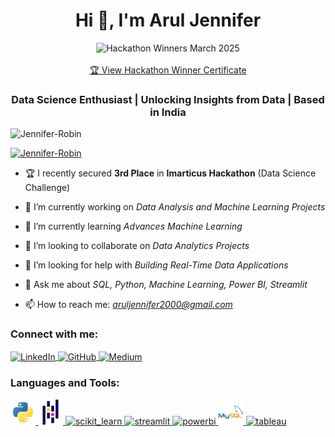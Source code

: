 
<h1 align="center">Hi 👋, I'm Arul Jennifer</h1>

<div align="center">
<!-- Hackathon Winner Group Photo -->
<img src="https://raw.githubusercontent.com/Jennifer-Robin/README.md/main/Screenshot%202025-04-28%20at%209.31.12%20PM.png" alt="Hackathon Winners March 2025" width="500"/>
</div>

<br/>

<div align="center">
<!-- Hackathon Winner Certificate (Clickable Link) -->
<a href="https://media.licdn.com/dms/document/media/v2/D4D1FAQG2wCJ4HrNo8A/feedshare-document-pdf-analyzed/B4DZZwonR3GcAY-/0/1745646429806?e=1746662400&v=beta&t=iv4ge-uBw1GGys6d-HNY00xmluL5Elfz5CmAApfMNjo">
🏆 View Hackathon Winner Certificate
</a>
</div>

<h3 align="center">Data Science Enthusiast | Unlocking Insights from Data | Based in India</h3>

<p align="left"> 
<img src="https://komarev.com/ghpvc/?username=Jennifer-Robin&label=Profile%20views&color=0e75b6&style=flat" alt="Jennifer-Robin" /> 
</p>

<p align="left"> 
<a href="https://github-profile-trophy.vercel.app/?username=Jennifer-Robin">
<img src="https://github-profile-trophy.vercel.app/?username=Jennifer-Robin" alt="Jennifer-Robin" />
</a> 
</p>

- 🏆 I recently secured **3rd Place** in **Imarticus Hackathon** (Data Science Challenge)

- 🔭 I’m currently working on *Data Analysis and Machine Learning Projects*

- 🌱 I’m currently learning *Advances Machine Learning*

- 👯 I’m looking to collaborate on *Data Analytics Projects*

- 🤝 I’m looking for help with *Building Real-Time Data Applications*

- 💬 Ask me about *SQL, Python, Machine Learning, Power BI, Streamlit*

- 📫 How to reach me: *aruljennifer2000@gmail.com*

<h3 align="left">Connect with me:</h3>
<p align="left">
<a href="https://www.linkedin.com/in/jenniferjohn04/" target="blank">
<img align="center" src="https://cdn-icons-png.flaticon.com/512/174/174857.png" alt="LinkedIn" height="30" width="30" />
</a>
<a href="https://github.com/Jennifer-Robin" target="blank">
<img align="center" src="https://cdn-icons-png.flaticon.com/512/25/25231.png" alt="GitHub" height="30" width="30" />
</a>
<a href="https://medium.com/@aruljennifer2000" target="blank">
<img align="center" src="https://cdn-icons-png.flaticon.com/512/5968/5968885.png" alt="Medium" height="30" width="30" />
</a>
</p>

<h3 align="left">Languages and Tools:</h3>
<p align="left">
<a href="https://www.python.org" target="_blank" rel="noreferrer">
<img src="https://raw.githubusercontent.com/devicons/devicon/master/icons/python/python-original.svg" alt="python" width="40" height="40"/>
</a>
<a href="https://pandas.pydata.org/" target="_blank" rel="noreferrer">
<img src="https://raw.githubusercontent.com/devicons/devicon/2ae2a900d2f041da66e950e4d48052658d850630/icons/pandas/pandas-original.svg" alt="pandas" width="40" height="40"/>
</a>
<a href="https://scikit-learn.org/" target="_blank" rel="noreferrer">
<img src="https://upload.wikimedia.org/wikipedia/commons/0/05/Scikit_learn_logo_small.svg" alt="scikit_learn" width="40" height="40"/>
</a>
<a href="https://streamlit.io/" target="_blank" rel="noreferrer">
<img src="https://streamlit.io/images/brand/streamlit-logo-primary-colormark-darktext.png" alt="streamlit" width="90" height="40"/>
</a>
<a href="https://powerbi.microsoft.com/" target="_blank" rel="noreferrer">
<img src="https://cdn.worldvectorlogo.com/logos/power-bi.svg" alt="powerbi" width="40" height="40"/>
</a>
<a href="https://www.mysql.com/" target="_blank" rel="noreferrer">
<img src="https://raw.githubusercontent.com/devicons/devicon/master/icons/mysql/mysql-original-wordmark.svg" alt="mysql" width="40" height="40"/>
</a>
<a href="https://www.tableau.com/" target="_blank" rel="noreferrer">
<img src="https://cdn.worldvectorlogo.com/logos/tableau-software.svg" alt="tableau" width="40" height="40"/>
</a>
</p>

